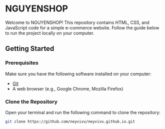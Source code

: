 # NGUYENSHOP

Welcome to NGUYENSHOP! This repository contains HTML, CSS, and JavaScript code for a simple e-commerce website. Follow the guide below to run the project locally on your computer.

## Getting Started

### Prerequisites

Make sure you have the following software installed on your computer:

- [Git](https://git-scm.com/)
- A web browser (e.g., Google Chrome, Mozilla Firefox)

### Clone the Repository

Open your terminal and run the following command to clone the repository:

```bash
git clone https://github.com/neyvivu/neyvivu.github.io.git
